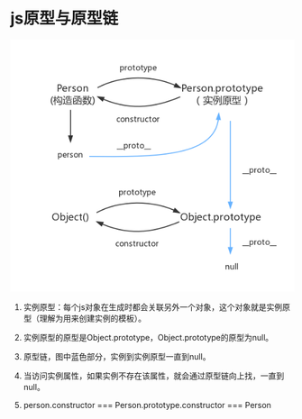 # js原型与原型链

![原型](https://github.com/sj279811799/Daily/blob/master/notes/front-end/images/prototype.png)

1. 实例原型：每个js对象在生成时都会关联另外一个对象，这个对象就是实例原型（理解为用来创建实例的模板）。

2. 实例原型的原型是Object.prototype，Object.prototype的原型为null。

3. 原型链，图中蓝色部分，实例到实例原型一直到null。

4. 当访问实例属性，如果实例不存在该属性，就会通过原型链向上找，一直到null。

5. person.constructor === Person.prototype.constructor === Person